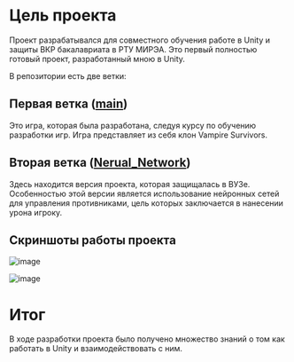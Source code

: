 # Цель проекта
Проект разрабатывался для совместного обучения работе в Unity и защиты ВКР бакалавриата в РТУ МИРЭА. Это первый полностью готовый проект, разработанный мною в Unity.

В репозитории есть две ветки:

## Первая ветка ([main](https://github.com/Nom1o/Clone_of_Vampire_Survivors/tree/main))

Это игра, которая была разработана, следуя курсу по обучению разработки игр. Игра представляет из себя клон Vampire Survivors. 

## Вторая ветка ([Nerual_Network](https://github.com/Nom1o/Clone_of_Vampire_Survivors/tree/Nerual_Network))

Здесь находится версия проекта, которая защищалась в ВУЗе. Особенностью этой версии является использование нейронных сетей для управления противниками, цель которых заключается в нанесении урона игроку.

## Скриншоты работы проекта

![image](https://github.com/user-attachments/assets/d03f2d66-ad66-46a0-97a0-8cafd82f04a3)

![image](https://github.com/user-attachments/assets/cff651aa-dac0-4da0-8103-f7359cbfa44d)



# Итог
В ходе разработки проекта было получено множество знаний о том как работать в Unity и взаимодействовать c ним.

